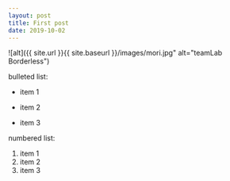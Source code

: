 ```yaml
---
layout: post
title: First post
date: 2019-10-02
---
```


![alt]({{ site.url }}{{ site.baseurl }}/images/mori.jpg" alt="teamLab Borderless")

bulleted list:
* item 1
+ item 2
- item 3

numbered list:
1. item 1
2. item 2
3. item 3
